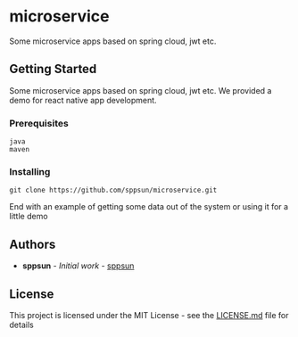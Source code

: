 # microservice

Some microservice apps based on spring cloud, jwt etc.

## Getting Started

Some microservice apps based on spring cloud, jwt etc. We provided a demo for react native app development.<br/>

### Prerequisites

```
java
maven
```

### Installing

```
git clone https://github.com/sppsun/microservice.git
```

End with an example of getting some data out of the system or using it for a little demo


## Authors

* **sppsun** - *Initial work* - [sppsun](https://github.com/sppsun)

## License

This project is licensed under the MIT License - see the [LICENSE.md](LICENSE.md) file for details
